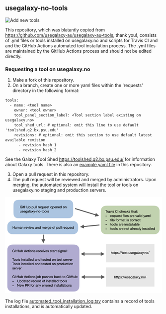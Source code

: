 ## usegalaxy-no-tools

![Add new tools](https://github.com/usegalaxy-no/usegalaxy-no-tools/workflows/Add%20new%20tools/badge.svg)

This repository, which was blatantly copied from https://github.com/usegalaxy-au/usegalaxy-au-tools, thank you!, consists of .yml files or tools installed on usegalaxy.no and scripts for Travis CI and and the GitHub Actions automated tool installation process.  The .yml files are maintained by the GitHub Actions process and should not be edited directly.

### Requesting a tool on usegalaxy.no

1. Make a fork of this repository.
2. On a branch, create one or more yaml files within the 'requests' directory in the following format:

```
tools:
  - name: <tool name>
    owner: <tool owner>
    tool_panel_section_label: <Tool section label existing on usegalaxy.no>
    tool_shed_url: # optional: omit this line to use default 'toolshed.g2.bx.psu.edu'
    revisions: # optional: omit this section to use default latest available revision
      - revision_hash_1
      - revision_hash_2
```

See the Galaxy Tool Shed https://toolshed.g2.bx.psu.edu/ for information about Galaxy tools.
There is also an [example yaml file](requests/template/example.yml) in this repository.

3. Open a pull request in this repository.
4. The pull request will be reviewed and merged by administrators.  Upon merging, the automated system will install the tool or tools on usegalaxy.no staging and production servers.

![Automated process for installing tools on usegalaxy.no](/images/installation_process_flow_chart.png)

The log file [automated_tool_installation_log.tsv](automated_tool_installation_log.tsv) contains a record of tools installations, and is automatically updated.
